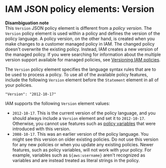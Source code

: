 # IAM JSON policy elements: Version<a name="reference_policies_elements_version"></a>

**Disambiguation note**  
This `Version` JSON policy element is different from a *policy version*\. The `Version` policy element is used within a policy and defines the version of the policy language\. A policy version, on the other hand, is created when you make changes to a customer managed policy in IAM\. The changed policy doesn't overwrite the existing policy\. Instead, IAM creates a new version of the managed policy\. If you were searching for information about the multiple version support available for managed policies, see [Versioning IAM policies](access_policies_managed-versioning.md)\.

The `Version` policy element specifies the language syntax rules that are to be used to process a policy\. To use all of the available policy features, include the following `Version` element before the `Statement` element in all of your policies\.

```
"Version": "2012-10-17"
```

IAM supports the following `Version` element values:
+ `2012-10-17`\. This is the current version of the policy language, and you should always include a `Version` element and set it to `2012-10-17`\. Otherwise, you cannot use features such as [policy variables](reference_policies_variables.md) that were introduced with this version\.
+ `2008-10-17`\. This was an earlier version of the policy language\. You might see this version on older existing policies\. Do not use this version for any new policies or when you update any existing policies\. Newer features, such as policy variables, will not work with your policy\. For example, variables such as `${aws:username}` aren't recognized as variables and are instead treated as literal strings in the policy\.